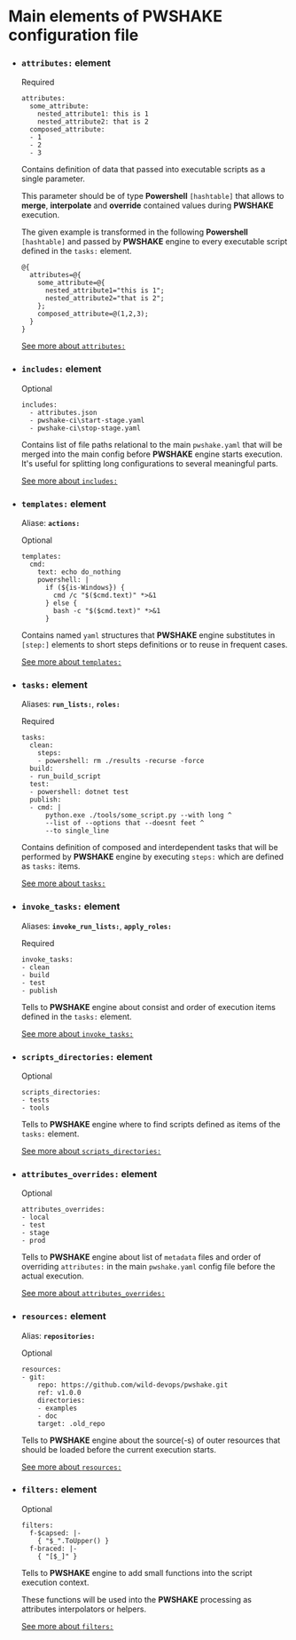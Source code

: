 # Main elements of **PWSHAKE** configuration file

* ### **`attributes:` element**
    Required

    ```
    attributes:
      some_attribute: 
        nested_attribute1: this is 1
        nested_attribute2: that is 2
      composed_attribute:
      - 1
      - 2
      - 3
    ```
    Contains definition of data that passed into executable scripts as a single parameter.

    This parameter should be of type **Powershell** `[hashtable]` that allows to **merge**, **interpolate** and **override** contained values during **PWSHAKE** execution.

    The given example is transformed in the following **Powershell** `[hashtable]` and passed by **PWSHAKE** engine to every executable script defined in the `tasks:` element.
    ```
    @{
      attributes=@{
        some_attribute=@{
          nested_attribute1="this is 1";
          nested_attribute2="that is 2";
        };
        composed_attribute=@(1,2,3);
      }
    }
    ```
    [See more about `attributes:`](/doc/attributes.md)

* ### **`includes:` element**
    Optional
    ```
    includes:
      - attributes.json
      - pwshake-ci\start-stage.yaml
      - pwshake-ci\stop-stage.yaml
    ```
    Contains list of file paths relational to the main `pwshake.yaml` that will be merged into the main config before **PWSHAKE** engine starts execution. It's useful for splitting long configurations to several meaningful parts.

    [See more about `includes:`](/doc/includes.md)
    

* ### **`templates:` element**

  Aliase: **`actions:`**

    Optional
    ```
    templates:
      cmd:
        text: echo do_nothing
        powershell: |
          if (${is-Windows}) {
            cmd /c "$($cmd.text)" *>&1
          } else {
            bash -c "$($cmd.text)" *>&1
          }
    ```
    Contains named `yaml` structures that **PWSHAKE** engine substitutes in `[step:]` elements to short steps definitions or to reuse in frequent cases.

    [See more about `templates:`](/doc/templates.md)
    

* ### **`tasks:` element**

  Aliases: **`run_lists:`**, **`roles:`**

  Required

  ```
  tasks:
    clean:
      steps:
      - powershell: rm ./results -recurse -force
    build:
    - run_build_script
    test:
    - powershell: dotnet test
    publish:
    - cmd: |
        python.exe ./tools/some_script.py --with long ^
        --list of --options that --doesnt feet ^
        --to single_line
  ```
  Contains definition of composed and interdependent tasks that will be performed by **PWSHAKE** engine by executing `steps:` which are defined as `tasks:` items.

  [See more about `tasks:`](/doc/tasks.md)

* ### **`invoke_tasks:` element**

  Aliases: **`invoke_run_lists:`**, **`apply_roles:`**

  Required

  ```
  invoke_tasks:
  - clean
  - build
  - test
  - publish
  ```
  Tells to **PWSHAKE** engine about consist and order of execution items defined in the `tasks:` element.

  [See more about `invoke_tasks:`](/doc/invoke_tasks.md)

* ### **`scripts_directories:` element**
    Optional

    ```
    scripts_directories:
    - tests
    - tools
    ```
    Tells to **PWSHAKE** engine where to find scripts defined as items of the `tasks:` element.

    [See more about `scripts_directories:`](/doc/scripts_directories.md)

* ### **`attributes_overrides:` element**
    Optional

    ```
    attributes_overrides:
    - local
    - test
    - stage
    - prod
    ```
    Tells to **PWSHAKE** engine about list of `metadata` files and order of overriding `attributes:` in the main `pwshake.yaml` config file before the actual execution.
    
    [See more about `attributes_overrides:`](/doc/attributes_overrides.md)

* ### **`resources:` element**

  Alias: **`repositories:`**

  Optional

  ```
  resources:
  - git:
      repo: https://github.com/wild-devops/pwshake.git
      ref: v1.0.0
      directories:
      - examples
      - doc
      target: .old_repo
  ```
  Tells to **PWSHAKE** engine about the source(-s) of outer resources that should be loaded before the current execution starts.
  
  [See more about `resources:`](/doc/resources.md)

* ### **`filters:` element**

    Optional

    ```
    filters:
      f-$capsed: |-
        { "$_".ToUpper() }
      f-braced: |-
        { "[$_]" }
    ```
    Tells to **PWSHAKE** engine to add small functions into the script execution context.

    These functions will be used into the  **PWSHAKE** processing as attributes interpolators or helpers.

    [See more about `filters:`](/doc/filters.md)

